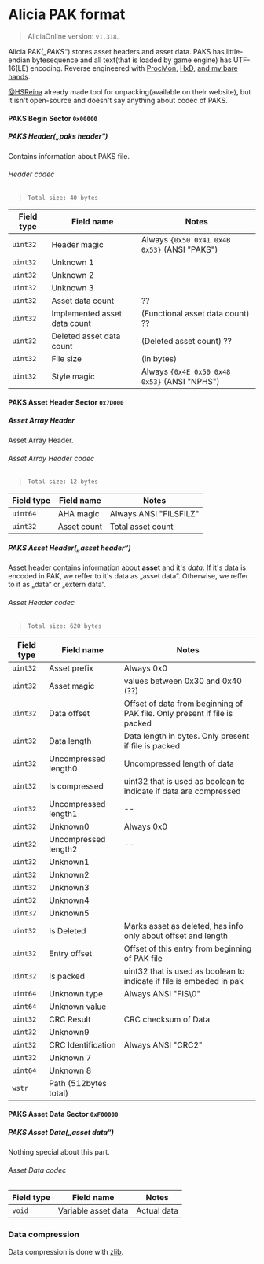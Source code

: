 
# Alicia PAK format

> AliciaOnline version: `v1.318`. 


Alicia PAK(*„PAKS“*) stores asset headers and asset data. PAKS has little-endian bytesequence and all text(that is loaded by game engine) has UTF-16(LE) encoding. Reverse engineered with [ProcMon](https://docs.microsoft.com/en-us/sysuint32ernals/downloads/procmon), [HxD](https://mh-nexus.de/en/hxd/), [and my bare hands](https://github.com/rgnter/alicia_modwork/tree/master/source).

[@HSReina](https://github.com/hsreina) already made tool for unpacking(available on their website), but it isn't open-source and doesn't say anything about codec of PAKS. 

#### PAKS Begin Sector `0x00000`
##### PAKS Header(*„paks header“*)
Contains information about PAKS file.
###### Header codec
> `Total size: 40 bytes`

| Field type | Field name              | Notes   |
| ---------- | ----------------------- | ------- |
| `uint32`      | Header magic  | Always `{0x50 0x41 0x4B 0x53}` (ANSI "PAKS") |
| `uint32`      | Unknown 1       | |
| `uint32`      | Unknown 2      | |
| `uint32`      | Unknown 3      | |
| `uint32`      | Asset data count       | ?? |
| `uint32`      | Implemented asset data count          |  (Functional asset data count) ?? |
| `uint32`      | Deleted asset data count       |  (Deleted asset count) ?? |
| `uint32`      | File size        | (in bytes) |
| `uint32`      | Style magic| Always `{0x4E 0x50 0x48 0x53}` (ANSI "NPHS") |


#### PAKS Asset Header Sector `0x7D000`
##### Asset Array Header
Asset Array Header.
###### Asset Array Header codec
> `Total size: 12 bytes`

| Field type | Field name              | Notes      |
| ---------- | ----------------------- | -------    |
| `uint64`   | AHA magic               | Always ANSI "FILSFILZ" | 
| `uint32`   | Asset count             | Total asset count |


##### PAKS Asset Header(*„asset header“*)
Asset header contains information about **asset** and it's *data*. If it's data is encoded in PAK, we reffer to it's data as „asset data“. Otherwise, we reffer to it as „data“ or „extern data“.


###### Asset Header codec
> `Total size: 620 bytes`

| Field type | Field name              | Notes      |
| ---------- | ----------------------- | -------    |
| `uint32`      | Asset prefix            | Always 0x0 | 
| `uint32`      | Asset magic             | values between 0x30 and 0x40 (??) |
| `uint32`      | Data offset             | Offset of data from beginning of PAK file. Only present if file is packed |
| `uint32`      | Data length             | Data length in bytes. Only present if file is packed |
| `uint32`      | Uncompressed length0    | Uncompressed length of data |
| `uint32`      | Is compressed           | uint32 that is used as boolean to indicate if data are compressed |
| `uint32`      | Uncompressed length1    | -- |
| `uint32`      | Unknown0                | Always 0x0 |
| `uint32`      | Uncompressed length2    | -- |
| `uint32`      | Unknown1                | |
| `uint32`      | Unknown2                | |
| `uint32`      | Unknown3                | |
| `uint32`      | Unknown4                | |
| `uint32`      | Unknown5                | |
| `uint32`      | Is Deleted              | Marks asset as deleted, has info only about offset and length|
| `uint32`      | Entry offset            | Offset of this entry from beginning of PAK file|
| `uint32`      | Is packed               | uint32 that is used as boolean to indicate if file is embeded in pak |
| `uint64`     | Unknown type             | Always ANSI "FIS\0"|
| `uint64`     | Unknown value            | |
| `uint32`      | CRC Result              | CRC checksum of Data |
| `uint32`      | Unknown9                | |
| `uint32`      | CRC Identification      | Always ANSI "CRC2"|
| `uint32`      | Unknown 7               | |
| `uint64`     | Unknown 8                | |
| `wstr`     | Path (512bytes total)      | |

#### PAKS Asset Data Sector `0xF00000`
##### PAKS Asset Data(*„asset data“*)
Nothing special about this part.
###### Asset Data codec

| Field type | Field name              | Notes   |
| ---------- | ----------------------- | ------- |
| `void`     | Variable asset data     | Actual data | 

### Data compression
Data compression is done with [zlib](https://zlib.net/).

